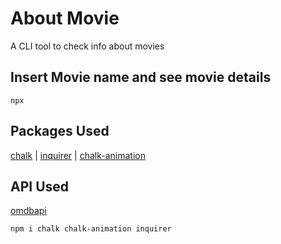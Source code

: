 # About Movie

A  CLI tool to check info about movies 



## Insert Movie name and see movie details

```
npx 
```

## Packages Used

[chalk](https://github.com/chalk/chalk) | 
[inquirer](https://github.com/SBoudrias/Inquirer.js) |
[chalk-animation](https://github.com/bokub/chalk-animation) 

## API Used
[omdbapi](https://www.omdbapi.com/)


```sh
npm i chalk chalk-animation inquirer 
```
